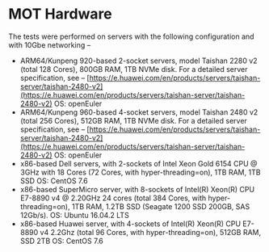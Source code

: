 # MOT Hardware<a name="EN-US_TOPIC_0270171602"></a>

The tests were performed on servers with the following configuration and with 10Gbe networking –

-   ARM64/Kunpeng 920-based 2-socket servers, model Taishan 2280 v2 \(total 128 Cores\), 800GB RAM, 1TB NVMe disk. For a detailed server specification, see –  [https://e.huawei.com/en/products/servers/taishan-server/taishan-2480-v2](https://e.huawei.com/en/products/servers/taishan-server/taishan-2480-v2)   OS: openEuler
-   ARM64/Kunpeng 960-based 4-socket servers, model Taishan 2480 v2 \(total 256 Cores\), 512GB RAM, 1TB NVMe disk. For a detailed server specification, see –  [https://e.huawei.com/en/products/servers/taishan-server/taishan-2480-v2](https://e.huawei.com/en/products/servers/taishan-server/taishan-2480-v2)  OS: openEuler
-   x86-based Dell servers, with 2-sockets of Intel Xeon Gold 6154 CPU @ 3GHz with 18 Cores \(72 Cores, with hyper-threading=on\), 1TB RAM, 1TB SSD  OS: CentOS 7.6
-   x86-based SuperMicro server, with 8-sockets of Intel\(R\) Xeon\(R\) CPU E7-8890 v4 @ 2.20GHz 24 cores \(total 384 Cores, with hyper-threading=on\), 1TB RAM, 1.2TB SSD \(Seagate 1200 SSD 200GB, SAS 12Gb/s\).  OS: Ubuntu 16.04.2 LTS
-   x86-based Huawei server, with 4-sockets of Intel\(R\) Xeon\(R\) CPU E7-8890 v4 2.2Ghz \(total 96 Cores, with hyper-threading=on\), 512GB RAM, SSD 2TB OS: CentOS 7.6

